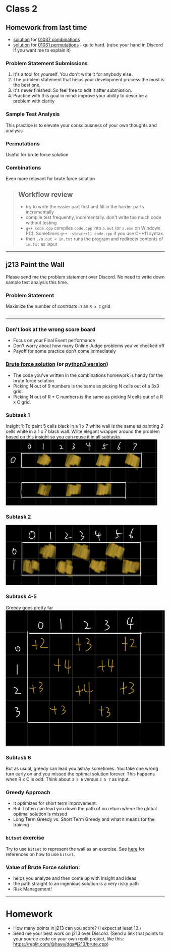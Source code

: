 # Class 2
## Homework from last time
- [solution](comb.cpp) for [01037 combinations](https://judge.hkoi.org/task/01037)
- [solution](permute.cpp) for [01031 permutations](https://judge.hkoi.org/task/01031) - quite hard. (raise your hand in Discord if you want me to explain it)

### Problem Statement Submissions
1. It's a tool for yourself. You don't write it for anybody else.
2. The problem statement that helps your development process the most is the best one. 
3. It's never finished. So feel free to edit it after submission.
4. Practice with this goal in mind: improve your ability to describe a problem with clarity

### Sample Test Analysis
This practice is to elevate your consciousness of your own thoughts and analysis.

### Permutations
Useful for brute force solution

### Combinations
Even more relevant for brute force solution

> ## Workflow review
> - try to write the easier part first and fill in the harder parts incrementally
> - compile test frequently, incrementally. don't write too much code without testing
> - `g++ code.cpp` compiles `code.cpp` into `a.out` (or `a.exe` on Windows PC). Sometimes `g++ -std=c++11 code.cpp` if you use C++11 syntax.
> - then `./a.out < in.txt` runs the program and redirects contents of `in.txt` as input

---

## j213 Paint the Wall
Please send me the problem statement over Discord. No need to write down sample test analysis this time.
### Problem Statement
Maximize the number of *contrasts* in an `R x C` grid
<br><br>
__________________________

### Don't look at the wrong score board
- Focus on your Final Event performance
- Don't worry about how many Online Judge problems you've checked off
- Payoff for some practice don't come immediately

### [Brute force solution](https://github.com/miyagi-sensei/j213/blob/main/brute.cpp) (or [python3 version](https://github.com/miyagi-sensei/j213/blob/main/brute.py))
- The code you've written in the combinations homework is handy for the brute force solution.
- Picking N out of 9 numbers is the same as picking N cells out of a 3x3 grid.
- Picking N out of R * C numbers is the same as picking N cells out of a R x C grid.

### Subtask 1
Insight 1: To paint 5 cells black in a 1 x 7 white wall is the same as painting 2 cells white in a 1 x 7 black wall.
Write elegant wrapper around the problem based on this insight so you can reuse it in all subtasks.
![](subtask1.jpeg)
### Subtask 2
![](subtask2.jpeg)

### Subtask 4-5
Greedy goes pretty far
![](subtask4-5.jpeg)

### Subtask 6
But as usual, greedy can lead you astray sometimes. You take one wrong turn early on and you missed the optimal solution forever. This happens when R x C is odd.
Think about `3 5 6` versus `3 5 7` as input.

### Greedy Approach
- It optimizes for short term improvement.
- But it often can lead you down the path of no return where the global optimal solution is missed
- Long Term Greedy vs. Short Term Greedy and what it means for the training

### `bitset` exercise
Try to use `bitset` to represent the wall as an exercise. See [here](https://www.cplusplus.com/reference/bitset/bitset/?kw=bitset) for references on how to use `bitset`. 

### Value of Brute Force solution:
- helps you analyze and then come up with insight and ideas
- the path straight to an ingenious solution is a very risky path
- Risk Management!

---

# Homework
- How many points in j213 can you score? (I expect at least 13.)
- Send me your best work on j213 over Discord. (Send a link that points to your source code on your own replit project, like this: https://replit.com/@haye/dgs#j213/brute.cpp)
